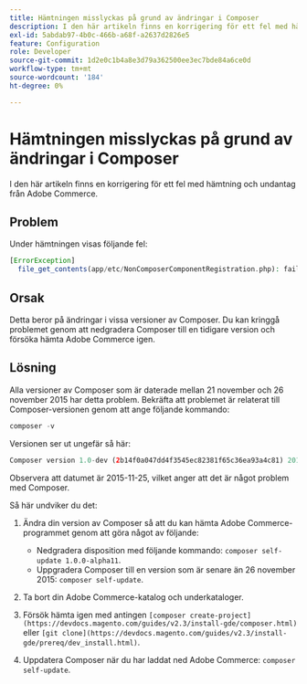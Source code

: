 ```yaml
---
title: Hämtningen misslyckas på grund av ändringar i Composer
description: I den här artikeln finns en korrigering för ett fel med hämtning och undantag från Adobe Commerce.
exl-id: 5abdab97-4b0c-466b-a68f-a2637d2826e5
feature: Configuration
role: Developer
source-git-commit: 1d2e0c1b4a8e3d79a362500ee3ec7bde84a6ce0d
workflow-type: tm+mt
source-wordcount: '184'
ht-degree: 0%

---
```


# Hämtningen misslyckas på grund av ändringar i Composer

I den här artikeln finns en korrigering för ett fel med hämtning och undantag från Adobe Commerce.

## Problem

Under hämtningen visas följande fel:

```php
[ErrorException]
  file_get_contents(app/etc/NonComposerComponentRegistration.php): failed to open stream: No such file or directory
```

## Orsak

Detta beror på ändringar i vissa versioner av Composer. Du kan kringgå problemet genom att nedgradera Composer till en tidigare version och försöka hämta Adobe Commerce igen.

## Lösning

Alla versioner av Composer som är daterade mellan 21 november och 26 november 2015 har detta problem. Bekräfta att problemet är relaterat till Composer-versionen genom att ange följande kommando:

```php
composer -v
```

Versionen ser ut ungefär så här:

```php
Composer version 1.0-dev (2b14f0a047dd4f3545ec82381f65c36ea93a4c81) 2015-11-25 17:13:09
```

Observera att datumet är 2015-11-25, vilket anger att det är något problem med Composer.

Så här undviker du det:

1. Ändra din version av Composer så att du kan hämta Adobe Commerce-programmet genom att göra något av följande:

   * Nedgradera disposition med följande kommando: `composer self-update 1.0.0-alpha11`.
   * Uppgradera Composer till en version som är senare än 26 november 2015: `composer self-update`.

1. Ta bort din Adobe Commerce-katalog och underkataloger.
1. Försök hämta igen med antingen `[composer create-project](https://devdocs.magento.com/guides/v2.3/install-gde/composer.html)` eller `[git clone](https://devdocs.magento.com/guides/v2.3/install-gde/prereq/dev_install.html)`.
1. Uppdatera Composer när du har laddat ned Adobe Commerce: `composer self-update`.
